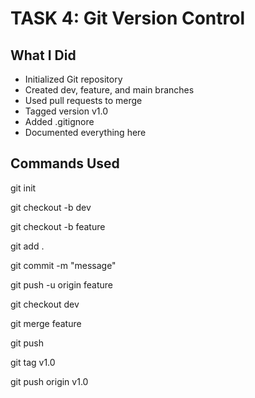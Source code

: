 # TASK 4: Git Version Control

## What I Did
- Initialized Git repository
- Created dev, feature, and main branches
- Used pull requests to merge
- Tagged version v1.0
- Added .gitignore
- Documented everything here

## Commands Used

git init

git checkout -b dev

git checkout -b feature

git add .

git commit -m "message"

git push -u origin feature

git checkout dev

git merge feature

git push

git tag v1.0

git push origin v1.0

